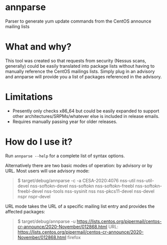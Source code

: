 # annparse
Parser to generate yum update commands from the CentOS announce mailing lists

# What and why?
This tool was created so that requests from security (Nessus scans, generally) could be easily translated into package lists 
without having to manually reference the CentOS mailings lists.  Simply plug in an advisory and annparse will provide you a 
list of packages referenced in the advisory.

# Limitations
* Presently only checks x86_64 but could be easily expanded to support other architectures/SRPMs/whatever else is included 
in release emails.
* Requires manually passing year for older releases.

# How do I use it?
Run `annparse --help` for a complete list of syntax options.

Alternatively there are two basic modes of operation: by advisory or by URL.  Most users will use advisory mode:
> $ target/debug/annparse -c -a CESA-2020:4076
> nss-util nss-util-devel nss-softokn-devel nss-softokn nss-softokn-freebl nss-softokn-freebl-devel nss-tools nss-sysinit nss nss-pkcs11-devel nss-devel nspr nspr-devel

URL mode takes the URL of a specific mailing list entry and provides the affected packages:
> $ target/debug/annparse -u https://lists.centos.org/pipermail/centos-cr-announce/2020-November/012868.html
> URL: https://lists.centos.org/pipermail/centos-cr-announce/2020-November/012868.html
> firefox
